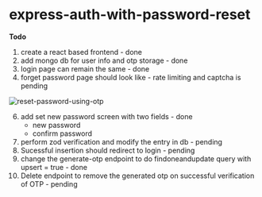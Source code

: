 # express-auth-with-password-reset
**Todo**

1. create a react based frontend - done
2. add mongo db for user info and otp storage - done
3. login page can remain the same - done
4. forget password page should look like - rate limiting and captcha is pending 

![reset-password-using-otp](https://github.com/user-attachments/assets/f6029c01-b6a1-49b7-b801-6095fdb780f1)

6. add set new password screen with two fields - done
    - new password
    - confirm password
7. perform zod verification and modify the entry in db - pending
8. Sucessful insertion should redirect to login - pending
9. change the generate-otp endpoint to do findoneandupdate query with upsert = true - done
10. Delete endpoint to remove the generated otp on successful verification of OTP - pending
